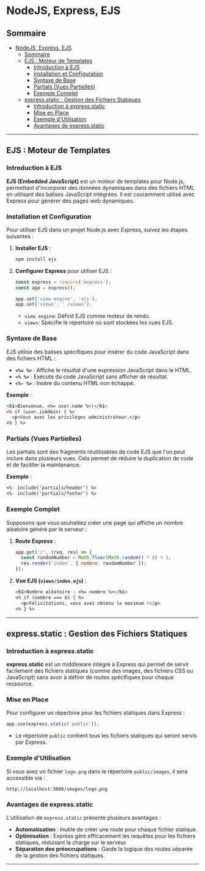 
# NodeJS, Express, EJS

## Sommaire
- [NodeJS, Express, EJS](#nodejs-express-ejs)
  - [Sommaire](#sommaire)
  - [EJS : Moteur de Templates](#ejs--moteur-de-templates)
    - [Introduction à EJS](#introduction-à-ejs)
    - [Installation et Configuration](#installation-et-configuration)
    - [Syntaxe de Base](#syntaxe-de-base)
    - [Partials (Vues Partielles)](#partials-vues-partielles)
    - [Exemple Complet](#exemple-complet)
  - [express.static : Gestion des Fichiers Statiques](#expressstatic--gestion-des-fichiers-statiques)
    - [Introduction à express.static](#introduction-à-expressstatic)
    - [Mise en Place](#mise-en-place)
    - [Exemple d'Utilisation](#exemple-dutilisation)
    - [Avantages de express.static](#avantages-de-expressstatic)

---

## EJS : Moteur de Templates

### Introduction à EJS
**EJS (Embedded JavaScript)** est un moteur de templates pour Node.js, permettant d'incorporer des données dynamiques dans des fichiers HTML en utilisant des balises JavaScript intégrées. Il est couramment utilisé avec Express pour générer des pages web dynamiques.

### Installation et Configuration
Pour utiliser EJS dans un projet Node.js avec Express, suivez les étapes suivantes :

1. **Installer EJS** :
   ```bash
   npm install ejs
   ```
2. **Configurer Express** pour utiliser EJS :
   ```javascript
   const express = require('express');
   const app = express();

   app.set('view engine', 'ejs');
   app.set('views', './views');
   ```
   - `view engine`: Définit EJS comme moteur de rendu.
   - `views`: Spécifie le répertoire où sont stockées les vues EJS.

### Syntaxe de Base
EJS utilise des balises spécifiques pour insérer du code JavaScript dans des fichiers HTML :
- **`<%= %>`** : Affiche le résultat d'une expression JavaScript dans le HTML.
- **`<% %>`** : Exécute du code JavaScript sans afficher de résultat.
- **`<%- %>`** : Insère du contenu HTML non échappé.

**Exemple** :
```html
<h1>Bienvenue, <%= user.name %>!</h1>
<% if (user.isAdmin) { %>
  <p>Vous avez les privilèges administrateur.</p>
<% } %>
```

### Partials (Vues Partielles)
Les partials sont des fragments réutilisables de code EJS que l'on peut inclure dans plusieurs vues. Cela permet de réduire la duplication de code et de faciliter la maintenance.

**Exemple** :
```html
<%- include('partials/header') %>
<%- include('partials/footer') %>
```

### Exemple Complet
Supposons que vous souhaitiez créer une page qui affiche un nombre aléatoire généré par le serveur :
1. **Route Express** :
   ```javascript
   app.get('/', (req, res) => {
     const randomNumber = Math.floor(Math.random() * 6) + 1;
     res.render('index', { nombre: randomNumber });
   });
   ```
2. **Vue EJS (`views/index.ejs`)** :
   ```html
   <h1>Nombre aléatoire : <%= nombre %></h1>
   <% if (nombre === 6) { %>
     <p>Félicitations, vous avez obtenu le maximum !</p>
   <% } %>
   ```

---

## express.static : Gestion des Fichiers Statiques

### Introduction à express.static
**express.static** est un middleware intégré à Express qui permet de servir facilement des fichiers statiques (comme des images, des fichiers CSS ou JavaScript) sans avoir à définir de routes spécifiques pour chaque ressource.

### Mise en Place
Pour configurer un répertoire pour les fichiers statiques dans Express :
```javascript
app.use(express.static('public'));
```
- Le répertoire `public` contient tous les fichiers statiques qui seront servis par Express.

### Exemple d'Utilisation
Si vous avez un fichier `logo.png` dans le répertoire `public/images`, il sera accessible via :
```
http://localhost:3000/images/logo.png
```

### Avantages de express.static
L'utilisation de `express.static` présente plusieurs avantages :
- **Automatisation** : Inutile de créer une route pour chaque fichier statique.
- **Optimisation** : Express gère efficacement les requêtes pour les fichiers statiques, réduisant la charge sur le serveur.
- **Séparation des préoccupations** : Garde la logique des routes séparée de la gestion des fichiers statiques.

---
